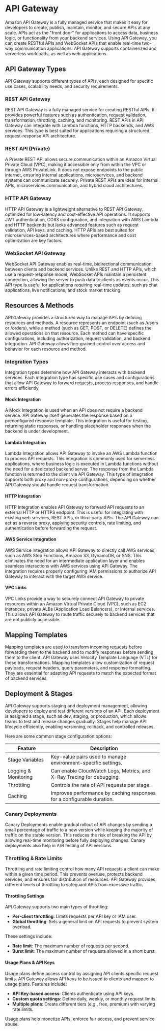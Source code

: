 # API Gateway

Amazon API Gateway is a fully managed service that makes it easy for developers to create, publish, maintain, monitor, and secure APIs at any scale. APIs act as the "front door" for applications to access data, business logic, or functionality from your backend services. Using API Gateway, you can create RESTful APIs and WebSocket APIs that enable real-time two-way communication applications. API Gateway supports containerized and serverless workloads, as well as web applications.

## API Gateway Types

API Gateway supports different types of APIs, each designed for specific use cases, scalability needs, and security requirements.

### REST API Gateway

REST API Gateway is a fully managed service for creating RESTful APIs. It provides powerful features such as authentication, request validation, transformation, throttling, caching, and monitoring. REST APIs in API Gateway can integrate with Lambda functions, HTTP backends, and AWS services. This type is best suited for applications requiring a structured, request-response API architecture.

### REST API (Private)

A Private REST API allows secure communication within an Amazon Virtual Private Cloud (VPC), making it accessible only from within the VPC or through AWS PrivateLink. It does not expose endpoints to the public internet, ensuring internal applications, microservices, and backend systems can communicate securely. Private REST APIs are ideal for internal APIs, microservices communication, and hybrid cloud architectures.

### HTTP API Gateway

HTTP API Gateway is a lightweight alternative to REST API Gateway, optimized for low-latency and cost-effective API operations. It supports JWT authentication, CORS configuration, and integration with AWS Lambda and HTTP backends but lacks advanced features such as request validation, API keys, and caching. HTTP APIs are best suited for microservices-based architectures where performance and cost optimization are key factors.

### WebSocket API Gateway

WebSocket API Gateway enables real-time, bidirectional communication between clients and backend services. Unlike REST and HTTP APIs, which use a request-response model, WebSocket APIs maintain a persistent connection, allowing the server to push data to clients as events occur. This API type is useful for applications requiring real-time updates, such as chat applications, live notifications, and stock market tracking.

## Resources & Methods

API Gateway provides a structured way to manage APIs by defining resources and methods. A resource represents an endpoint (such as /users or /orders), while a method (such as GET, POST, or DELETE) defines the allowed operations on that resource. Each method can have specific configurations, including authorization, request validation, and backend integration. API Gateway allows fine-grained control over access and behavior for each resource and method.

### Integration Types

Integration types determine how API Gateway interacts with backend services. Each integration type has specific use cases and configurations that allow API Gateway to forward requests, process responses, and handle errors efficiently.

#### Mock Integration

A Mock Integration is used when an API does not require a backend service. API Gateway itself generates the response based on a preconfigured response template. This integration is useful for testing, returning static responses, or handling placeholder responses when the backend is under development.

#### Lambda Integration

Lambda Integration allows API Gateway to invoke an AWS Lambda function to process API requests. This integration is commonly used for serverless applications, where business logic is executed in Lambda functions without the need for a dedicated backend server. The response from the Lambda function is returned to the client via API Gateway. This type of integration supports both proxy and non-proxy configurations, depending on whether API Gateway should handle request transformation.

#### HTTP Integration

HTTP Integration enables API Gateway to forward API requests to an external HTTP or HTTPS endpoint. This is useful for integrating with existing web services, REST APIs, or third-party APIs. The API Gateway can act as a reverse proxy, applying security controls, rate limiting, and authentication before forwarding the request.

#### AWS Service Integration

AWS Service Integration allows API Gateway to directly call AWS services, such as AWS Step Functions, Amazon S3, DynamoDB, or SNS. This eliminates the need for an intermediate application layer and enables seamless interactions with AWS services using API Gateway. The integration requires properly configuring IAM permissions to authorize API Gateway to interact with the target AWS service.

#### VPC Links

VPC Links provide a way to securely connect API Gateway to private resources within an Amazon Virtual Private Cloud (VPC), such as EC2 instances, private ALBs (Application Load Balancers), or internal services. This allows API Gateway to route traffic securely to backend services that are not publicly accessible.

## Mapping Templates

Mapping templates are used to transform incoming requests before forwarding them to the backend and to modify responses before sending them to the client. API Gateway uses Velocity Template Language (VTL) for these transformations. Mapping templates allow customization of request payloads, request headers, query parameters, and response formatting. They are essential for adapting API requests to match the expected format of backend services.

## Deployment & Stages

API Gateway supports staging and deployment management, allowing developers to deploy and test different versions of an API. Each deployment is assigned a stage, such as dev, staging, or production, which allows teams to test and release changes gradually. Stages help manage API lifecycle efficiently, enabling versioning, rollback, and controlled releases.

Here are some common stage configuration options:

| Feature              | Description                                                            |
| -------------------- | ---------------------------------------------------------------------- |
| Stage Variables      | Key-value pairs used to manage environment-specific settings.          |
| Logging & Monitoring | Can enable CloudWatch Logs, Metrics, and X-Ray Tracing for debugging.  |
| Throttling           | Controls the rate of API requests per stage.                           |
| Caching              | Improves performance by caching responses for a configurable duration. |

### Canary Deployments

Canary Deployments enable gradual rollout of API changes by sending a small percentage of traffic to a new version while keeping the majority of traffic on the stable version. This reduces the risk of breaking the API by allowing real-time monitoring before fully deploying changes. Canary deployments also help in A/B testing of API versions.

### Throttling & Rate Limits

Throttling and rate limiting control how many API requests a client can make within a given time period. This prevents overuse, protects backend services, and ensures fair distribution of resources. API Gateway provides different levels of throttling to safeguard APIs from excessive traffic.

#### Throttling Settings

API Gateway supports two main types of throttling:

- **Per-client throttling**: Limits requests per API key or IAM user.
- **Global throttling**: Sets a general limit on API requests to prevent system overload.

These settings include:

- **Rate limit**: The maximum number of requests per second.
- **Burst limit**: The maximum number of requests allowed in a short burst.

#### Usage Plans & API Keys

Usage plans define access control by assigning API clients specific request limits. API Gateway allows API keys to be issued to clients and mapped to usage plans. Features include:

- **API Key-based access**: Clients authenticate using API keys.
- **Custom quota settings**: Define daily, weekly, or monthly request limits.
- **Multiple plans**: Create different tiers (e.g., free, premium) with varying rate limits.

Usage plans help monetize APIs, enforce fair access, and prevent service abuse.
